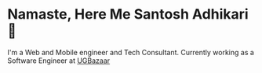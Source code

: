 # Namaste, Here Me Santosh Adhikari 👋

I'm a Web and Mobile engineer and Tech Consultant. Currently working as a Software Engineer at [UGBazaar](https://ugbazaar.com)

<!-- ### Tech Stack
<img src="tech.svg" title="Flutter, Firebase, node.js, Laravel, Dart, HTML, CSS, JS" alt="Flutter, Firebase, node.js, Laravel, Dart, HTML, CSS, JS" /> <br /><br />
 -->
<!--
**cntoss/cntoss** is a ✨ _special_ ✨ repository because its `README.md` (this file) appears on your GitHub profile.

Here are some ideas to get you started:

- 🔭 I’m currently working on ...
- 🌱 I’m currently learning ...
- 👯 I’m looking to collaborate on ...
- 🤔 I’m looking for help with ...
- 💬 Ask me about ...
- 📫 How to reach me: ...
- 😄 Pronouns: ...
- ⚡ Fun fact: ...
-->
